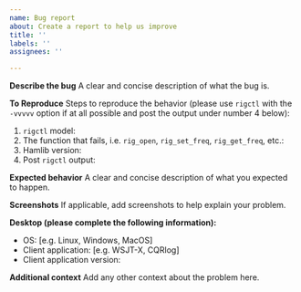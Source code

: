 ```yaml
---
name: Bug report
about: Create a report to help us improve
title: ''
labels: ''
assignees: ''

---
```


**Describe the bug**
A clear and concise description of what the bug is.

**To Reproduce**
Steps to reproduce the behavior (please use `rigctl` with the `-vvvvv` option if at all possible and post the output under number 4 below):
1. `rigctl` model:
2. The function that fails, i.e. `rig_open`, `rig_set_freq`, `rig_get_freq`, etc.:
3. Hamlib version:
4. Post `rigctl` output:

**Expected behavior**
A clear and concise description of what you expected to happen.

**Screenshots**
If applicable, add screenshots to help explain your problem.

**Desktop (please complete the following information):**
 - OS: [e.g. Linux, Windows, MacOS]
 - Client application: [e.g. WSJT-X, CQRlog]
 - Client application version:

**Additional context**
Add any other context about the problem here.
